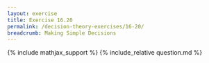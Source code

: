 ```yaml
---
layout: exercise
title: Exercise 16.20
permalink: /decision-theory-exercises/16-20/
breadcrumb: Making Simple Decisions
---
```


{% include mathjax_support %}
{% include_relative question.md %}
